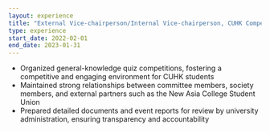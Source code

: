 ```yaml
---
layout: experience
title: "External Vice-chairperson/Internal Vice-chairperson, CUHK Competitive Quiz Society"
type: experience
start_date: 2022-02-01
end_date: 2023-01-31
---
```

- Organized general-knowledge quiz competitions, fostering a competitive and engaging environment for CUHK students
- Maintained strong relationships between committee members, society members, and external partners such as the New Asia College Student Union
- Prepared detailed documents and event reports for review by university administration, ensuring transparency and accountability